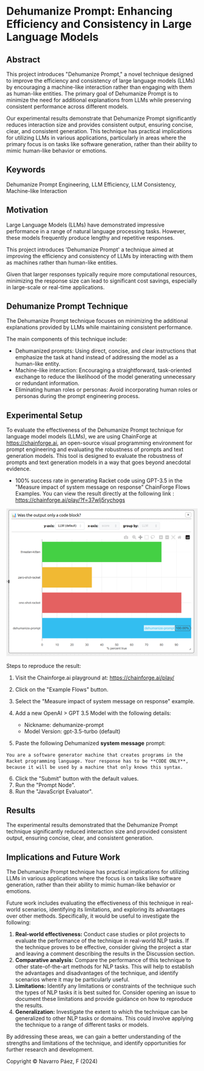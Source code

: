 # Dehumanize Prompt: Enhancing Efficiency and Consistency in Large Language Models

## Abstract

This project introduces "Dehumanize Prompt," a novel technique designed to improve the efficiency and consistency of large language models (LLMs) by encouraging a machine-like interaction rather than engaging with them as human-like entities. The primary goal of Dehumanize Prompt is to minimize the need for additional explanations from LLMs while preserving consistent performance across different models.

Our experimental results demonstrate that Dehumanize Prompt significantly reduces interaction size and provides consistent output, ensuring concise, clear, and consistent generation. This technique has practical implications for utilizing LLMs in various applications, particularly in areas where the primary focus is on tasks like software generation, rather than their ability to mimic human-like behavior or emotions.

## Keywords

Dehumanize Prompt Engineering, LLM Efficiency, LLM Consistency, Machine-like Interaction

## Motivation

Large Language Models (LLMs) have demonstrated impressive performance in a range of natural language processing tasks. However, these models frequently produce lengthy and repetitive responses.

This project introduces 'Dehumanize Prompt' a technique aimed at improving the efficiency and consistency of LLMs by interacting with them as machines rather than human-like entities.

Given that larger responses typically require more computational resources, minimizing the response size can lead to significant cost savings, especially in large-scale or real-time applications.

## Dehumanize Prompt Technique

The Dehumanize Prompt technique focuses on minimizing the additional explanations provided by LLMs while maintaining consistent performance.

The main components of this technique include:

- Dehumanized prompts: Using direct, concise, and clear instructions that emphasize the task at hand instead of addressing the model as a human-like entity.
- Machine-like interaction: Encouraging a straightforward, task-oriented exchange to reduce the likelihood of the model generating unnecessary or redundant information.
- Eliminating human roles or personas: Avoid incorporating human roles or personas during the prompt engineering process.

## Experimental Setup

To evaluate the effectiveness of the Dehumanize Prompt technique for language model models (LLMs), we are using ChainForge at https://chainforge.ai, an open-source visual programming environment for prompt engineering and evaluating the robustness of prompts and text generation models. This tool is designed to evaluate the robustness of prompts and text generation models in a way that goes beyond anecdotal evidence.

- 100% success rate in generating Racket code using GPT-3.5 in the "Measure impact of system message on response" ChainForge Flows Examples. You can view the result directly at the following link : https://chainforge.ai/play/?f=37wlj5rychogs

![dehumanize-prompt-racket 100% Success](evidences/dehumanize-prompt-racket-base.png)

Steps to reproduce the result:

1. Visit the Chainforge.ai playground at: <https://chainforge.ai/play/>
2. Click on the "Example Flows" button.
3. Select the "Measure impact of system message on response" example.
4. Add a new OpenAI > GPT 3.5 Model with the following details:

   - Nickname: dehumanize-prompt
   - Model Version: gpt-3.5-turbo (default)

5. Paste the following Dehumanized **system message** prompt:

```
You are a software generator machine that creates programs in the Racket programming language. Your response has to be **CODE ONLY**, because it will be used by a machine that only knows this syntax.
```

6. Click the "Submit" button with the default values.
7. Run the "Prompt Node".
8. Run the "JavaScript Evaluator".

## Results

The experimental results demonstrated that the Dehumanize Prompt technique significantly reduced interaction size and provided consistent output, ensuring concise, clear, and consistent generation.

## Implications and Future Work

The Dehumanize Prompt technique has practical implications for utilizing LLMs in various applications where the focus is on tasks like software generation, rather than their ability to mimic human-like behavior or emotions.

Future work includes evaluating the effectiveness of this technique in real-world scenarios, identifying its limitations, and exploring its advantages over other methods. Specifically, it would be useful to investigate the following:

1. **Real-world effectiveness:** Conduct case studies or pilot projects to evaluate the performance of the technique in real-world NLP tasks. If the technique proves to be effective, consider giving the project a star and leaving a comment describing the results in the Discussion section.
2. **Comparative analysis:** Compare the performance of this technique to other state-of-the-art methods for NLP tasks. This will help to establish the advantages and disadvantages of the technique, and identify scenarios where it may be particularly useful.
3. **Limitations:** Identify any limitations or constraints of the technique such the types of NLP tasks it is best suited for. Consider opening an issue to document these limitations and provide guidance on how to reproduce the results.
4. **Generalization:** Investigate the extent to which the technique can be generalized to other NLP tasks or domains. This could involve applying the technique to a range of different tasks or models.

By addressing these areas, we can gain a better understanding of the strengths and limitations of the technique, and identify opportunities for further research and development.

Copyright &copy; Navarro Páez, F (2024)
